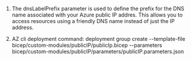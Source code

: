 1. The dnsLabelPrefix parameter is used to define the prefix for the DNS name associated with your Azure public IP addres. This allows you to access resources using a friendly DNS name instead of just the IP address.

2. AZ cli deployment command:
deployment group create --template-file bicep/custom-modules/publicIP/publicIp.bicep --parameters bicep/custom-modules/publicIP/parameters/publicIP.parameters.json